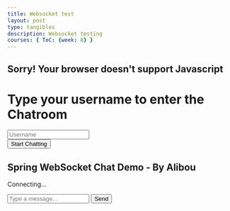 ```yaml
---
title: Websocket test
layout: post
type: tangibles
description: Websocket testing
courses: { ToC: {week: 8} }
---
```



<!DOCTYPE html>
<html>
<head>
    <meta name="viewport" content="width=device-width, initial-scale=1.0, minimum-scale=1.0">
    <title>Spring Boot WebSocket Chat Application</title>
    <link rel="stylesheet" href="{{ site.baseurl }}/assets/css/main.css" />
</head>
<body>
<noscript>
    <h2>Sorry! Your browser doesn't support Javascript</h2>
</noscript>

<div id="username-page">
    <div class="username-page-container">
        <h1 class="title">Type your username to enter the Chatroom</h1>
        <form id="usernameForm" name="usernameForm">
            <div class="form-group">
                <input type="text" id="name" placeholder="Username" autocomplete="off" class="form-control" />
            </div>
            <div class="form-group">
                <button type="submit" class="accent username-submit">Start Chatting</button>
            </div>
        </form>
    </div>
</div>

<div id="chat-page" class="hidden">
    <div class="chat-container">
        <div class="chat-header">
            <h2>Spring WebSocket Chat Demo - By Alibou</h2>
        </div>
        <div class="connecting">
            Connecting...
        </div>
        <ul id="messageArea">
        </ul>
        <form id="messageForm" name="messageForm">
            <div class="form-group">
                <div class="input-group clearfix">
                    <input type="text" id="message" placeholder="Type a message..." autocomplete="off" class="form-control"/>
                    <button type="submit" class="primary">Send</button>
                </div>
            </div>
        </form>
    </div>
</div>

<script src="https://cdnjs.cloudflare.com/ajax/libs/sockjs-client/1.1.4/sockjs.min.js"></script>
<script src="https://cdnjs.cloudflare.com/ajax/libs/stomp.js/2.3.3/stomp.min.js"></script>
<script src="{{ site.baseurl }}/assets/js/main.js"></script>
</body>
</html>